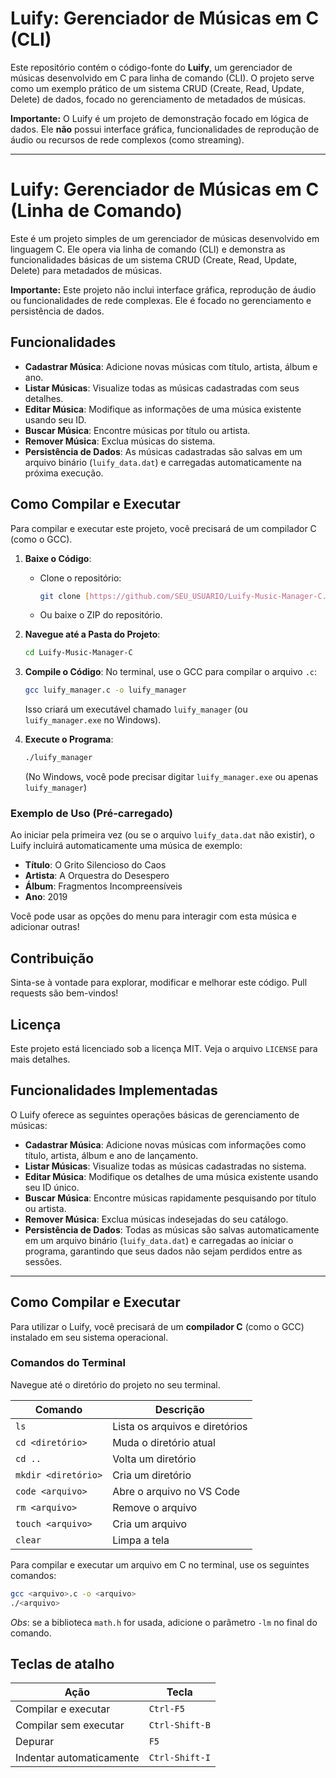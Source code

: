 # Luify: Gerenciador de Músicas em C (CLI)

Este repositório contém o código-fonte do **Luify**, um gerenciador de músicas desenvolvido em C para linha de comando (CLI). O projeto serve como um exemplo prático de um sistema CRUD (Create, Read, Update, Delete) de dados, focado no gerenciamento de metadados de músicas.

**Importante:** O Luify é um projeto de demonstração focado em lógica de dados. Ele **não** possui interface gráfica, funcionalidades de reprodução de áudio ou recursos de rede complexos (como streaming).

---
# Luify: Gerenciador de Músicas em C (Linha de Comando)

Este é um projeto simples de um gerenciador de músicas desenvolvido em linguagem C. Ele opera via linha de comando (CLI) e demonstra as funcionalidades básicas de um sistema CRUD (Create, Read, Update, Delete) para metadados de músicas.

**Importante:** Este projeto não inclui interface gráfica, reprodução de áudio ou funcionalidades de rede complexas. Ele é focado no gerenciamento e persistência de dados.

## Funcionalidades

* **Cadastrar Música**: Adicione novas músicas com título, artista, álbum e ano.
* **Listar Músicas**: Visualize todas as músicas cadastradas com seus detalhes.
* **Editar Música**: Modifique as informações de uma música existente usando seu ID.
* **Buscar Música**: Encontre músicas por título ou artista.
* **Remover Música**: Exclua músicas do sistema.
* **Persistência de Dados**: As músicas cadastradas são salvas em um arquivo binário (`luify_data.dat`) e carregadas automaticamente na próxima execução.

## Como Compilar e Executar

Para compilar e executar este projeto, você precisará de um compilador C (como o GCC).

1.  **Baixe o Código**:
    * Clone o repositório:
        ```bash
        git clone [https://github.com/SEU_USUARIO/Luify-Music-Manager-C.git](https://github.com/PROJETO-LARISSAO22/Luify-Music-Manager-C.git)
        ```
    * Ou baixe o ZIP do repositório.

2.  **Navegue até a Pasta do Projeto**:
    ```bash
    cd Luify-Music-Manager-C
    ```

3.  **Compile o Código**:
    No terminal, use o GCC para compilar o arquivo `.c`:
    ```bash
    gcc luify_manager.c -o luify_manager
    ```
    Isso criará um executável chamado `luify_manager` (ou `luify_manager.exe` no Windows).

4.  **Execute o Programa**:
    ```bash
    ./luify_manager
    ```
    (No Windows, você pode precisar digitar `luify_manager.exe` ou apenas `luify_manager`)

### Exemplo de Uso (Pré-carregado)

Ao iniciar pela primeira vez (ou se o arquivo `luify_data.dat` não existir), o Luify incluirá automaticamente uma música de exemplo:

* **Título**: O Grito Silencioso do Caos
* **Artista**: A Orquestra do Desespero
* **Álbum**: Fragmentos Incompreensíveis
* **Ano**: 2019

Você pode usar as opções do menu para interagir com esta música e adicionar outras!

## Contribuição

Sinta-se à vontade para explorar, modificar e melhorar este código. Pull requests são bem-vindos!

## Licença

Este projeto está licenciado sob a licença MIT. Veja o arquivo `LICENSE` para mais detalhes.
## Funcionalidades Implementadas

O Luify oferece as seguintes operações básicas de gerenciamento de músicas:

* **Cadastrar Música**: Adicione novas músicas com informações como título, artista, álbum e ano de lançamento.
* **Listar Músicas**: Visualize todas as músicas cadastradas no sistema.
* **Editar Música**: Modifique os detalhes de uma música existente usando seu ID único.
* **Buscar Música**: Encontre músicas rapidamente pesquisando por título ou artista.
* **Remover Música**: Exclua músicas indesejadas do seu catálogo.
* **Persistência de Dados**: Todas as músicas são salvas automaticamente em um arquivo binário (`luify_data.dat`) e carregadas ao iniciar o programa, garantindo que seus dados não sejam perdidos entre as sessões.

---

## Como Compilar e Executar

Para utilizar o Luify, você precisará de um **compilador C** (como o GCC) instalado em seu sistema operacional.

### Comandos do Terminal

Navegue até o diretório do projeto no seu terminal.

| Comando | Descrição |
| --- | --- |
| `ls` | Lista os arquivos e diretórios |
| `cd <diretório>` | Muda o diretório atual |
| `cd ..` | Volta um diretório |
| `mkdir <diretório>` | Cria um diretório |
| `code <arquivo>` | Abre o arquivo no VS Code |
| `rm <arquivo>` | Remove o arquivo |
| `touch <arquivo>` | Cria um arquivo |
| `clear` | Limpa a tela |

Para compilar e executar um arquivo em C no terminal, use os seguintes comandos:

```bash
gcc <arquivo>.c -o <arquivo>
./<arquivo>
```

*Obs*: se a biblioteca `math.h` for usada, adicione o parâmetro `-lm` no final do comando.

## Teclas de atalho

| Ação | Tecla |
| --- | --- |
| Compilar e executar | `Ctrl-F5` |
| Compilar sem executar | `Ctrl-Shift-B` |
| Depurar | `F5` |
| Indentar automaticamente | `Ctrl-Shift-I` |

